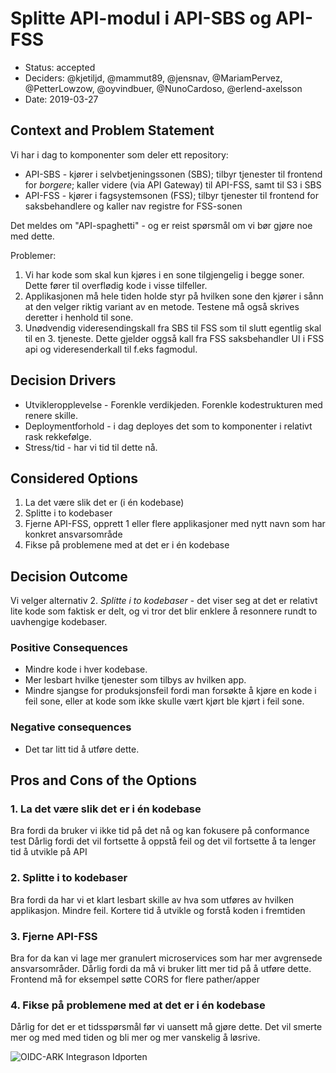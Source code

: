 # Splitte API-modul i API-SBS og API-FSS

* Status: accepted
* Deciders: @kjetiljd, @mammut89, @jensnav, @MariamPervez, @PetterLowzow, @oyvindbuer, @NunoCardoso, @erlend-axelsson
* Date: 2019-03-27


## Context and Problem Statement

Vi har i dag to komponenter som deler ett repository:
* API-SBS - kjører i selvbetjeningssonen (SBS); tilbyr tjenester til frontend for _borgere_; kaller videre (via API Gateway) til API-FSS, samt til S3 i SBS
* API-FSS - kjører i fagsystemsonen (FSS); tilbyr tjenester til frontend for saksbehandlere og kaller nav registre for FSS-sonen

Det meldes om "API-spaghetti" - og er reist spørsmål om vi bør gjøre noe med dette.

Problemer:
1. Vi har kode som skal kun kjøres i en sone tilgjengelig i begge soner. Dette fører til overflødig kode i visse tilfeller.
2. Applikasjonen må hele tiden holde styr på hvilken sone den kjører i sånn at den velger riktig variant av en metode. Testene må også skrives deretter i henhold til sone.
3. Unødvendig videresendingskall fra SBS til FSS som til slutt egentlig skal til en 3. tjeneste. Dette gjelder oggså kall fra FSS   saksbehandler UI i FSS api og videresenderkall til f.eks fagmodul.

## Decision Drivers

* Utvikleropplevelse - Forenkle verdikjeden. Forenkle kodestrukturen med renere skille.
* Deploymentforhold - i dag deployes det som to komponenter i relativt rask rekkefølge.
* Stress/tid - har vi tid til dette nå.

## Considered Options

1. La det være slik det er (i én kodebase)
2. Splitte i to kodebaser
3. Fjerne API-FSS, opprett 1 eller flere applikasjoner med nytt navn som har konkret ansvarsområde
4. Fikse på problemene med at det er i én kodebase

## Decision Outcome

Vi velger alternativ 2. *Splitte i to kodebaser* - det viser seg at det er relativt lite kode som faktisk er delt, og vi
tror det blir enklere å resonnere rundt to uavhengige kodebaser.

### Positive Consequences

* Mindre kode i hver kodebase.
* Mer lesbart hvilke tjenester som tilbys av hvilken app.
* Mindre sjangse for produksjonsfeil fordi man forsøkte å kjøre en kode i feil sone, eller at kode som ikke skulle vært kjørt ble kjørt i feil sone.

### Negative consequences

* Det tar litt tid å utføre dette.

## Pros and Cons of the Options

### 1. La det være slik det er i én kodebase

Bra fordi da bruker vi ikke tid på det nå og kan fokusere på conformance test
Dårlig fordi det vil fortsette å oppstå feil og det vil fortsette å ta lenger tid å utvikle på API

### 2. Splitte i to kodebaser

Bra fordi da har vi et klart lesbart skille av hva som utføres av hvilken applikasjon. Mindre feil. Kortere tid å utvikle og forstå koden i fremtiden

### 3. Fjerne API-FSS

Bra for da kan vi lage mer granulert microservices som har mer avgrensede ansvarsområder.
Dårlig fordi da må vi bruker litt mer tid på å utføre dette. Frontend må for eksempel søtte CORS for flere pather/apper

### 4. Fikse på problemene med at det er i én kodebase

Dårlig for det er et tidsspørsmål før vi uansett må gjøre dette. Det vil smerte mer og med med tiden og bli mer og mer vanskelig å løsrive.

![OIDC-ARK Integrason Idporten](https://github.com/navikt/eessi-pensjon/blob/feature/ADR-for-API/docs/adr/oidc-ark-integrasjon-idporten.PNG)
